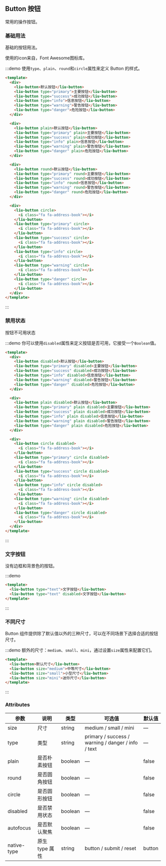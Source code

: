 ## Button 按钮
常用的操作按钮。

### 基础用法

基础的按钮用法。

使用的icon来自，Font Awesome图标库。

:::demo 使用`type`、`plain`、`round`和`circle`属性来定义 Button 的样式。
```html
<template>
  <div>
    <liu-button>默认按钮</liu-button>
    <liu-button type="primary">主要按钮</liu-button>
    <liu-button type="success">成功按钮</liu-button>
    <liu-button type="info">信息按钮</liu-button>
    <liu-button type="warning">警告按钮</liu-button>
    <liu-button type="danger">危险按钮</liu-button>
  </div>

  <div>
    <liu-button plain>默认按钮</liu-button>
    <liu-button type="primary" plain>主要按钮</liu-button>
    <liu-button type="success" plain>成功按钮</liu-button>
    <liu-button type="info" plain>信息按钮</liu-button>
    <liu-button type="warning" plain>警告按钮</liu-button>
    <liu-button type="danger" plain>危险按钮</liu-button>
  </div>

  <div>
    <liu-button round>默认按钮</liu-button>
    <liu-button type="primary" round>主要按钮</liu-button>
    <liu-button type="success" round>成功按钮</liu-button>
    <liu-button type="info" round>信息按钮</liu-button>
    <liu-button type="warning" round>警告按钮</liu-button>
    <liu-button type="danger" round>危险按钮</liu-button>
  </div>

  <div>
    <liu-button circle>
      <i class="fa fa-address-book"></i>
    </liu-button>
    <liu-button type="primary" circle>
      <i class="fa fa-address-book"></i>
    </liu-button>
    <liu-button type="success" circle>
      <i class="fa fa-address-book"></i>
    </liu-button>
    <liu-button type="info" circle>
      <i class="fa fa-address-book"></i>
    </liu-button>
    <liu-button type="warning" circle>
      <i class="fa fa-address-book"></i>
    </liu-button>
    <liu-button type="danger" circle>
      <i class="fa fa-address-book"></i>
    </liu-button>
  </div>
</template>
```
:::

### 禁用状态

按钮不可用状态

:::demo 你可以使用`disabled`属性来定义按钮是否可用，它接受一个`Boolean`值。
```html
<template>
  <div>
    <liu-button disabled>默认按钮</liu-button>
    <liu-button type="primary" disabled>主要按钮</liu-button>
    <liu-button type="success" disabled>成功按钮</liu-button>
    <liu-button type="info" disabled>信息按钮</liu-button>
    <liu-button type="warning" disabled>警告按钮</liu-button>
    <liu-button type="danger" disabled>危险按钮</liu-button>
  </div>

  <div>
    <liu-button plain disabled>默认按钮</liu-button>
    <liu-button type="primary" plain disabled>主要按钮</liu-button>
    <liu-button type="success" plain disabled>成功按钮</liu-button>
    <liu-button type="info" plain disabled>信息按钮</liu-button>
    <liu-button type="warning" plain disabled>警告按钮</liu-button>
    <liu-button type="danger" plain disabled>危险按钮</liu-button>
  </div>

  <div>
    <liu-button circle disabled>
      <i class="fa fa-address-book"></i>
    </liu-button>
    <liu-button type="primary" circle disabled>
      <i class="fa fa-address-book"></i>
    </liu-button>
    <liu-button type="success" circle disabled>
      <i class="fa fa-address-book"></i>
    </liu-button>
    <liu-button type="info" circle disabled>
      <i class="fa fa-address-book"></i>
    </liu-button>
    <liu-button type="warning" circle disabled>
      <i class="fa fa-address-book"></i>
    </liu-button>
    <liu-button type="danger" circle disabled>
      <i class="fa fa-address-book"></i>
    </liu-button>
  </div>
</template>
```
:::

### 文字按钮

没有边框和背景色的按钮。

:::demo
```html
<template>
  <liu-button type="text">文字按钮</liu-button>
  <liu-button type="text" disabled>文字按钮</liu-button>
</template>
```
:::

### 不同尺寸

Button 组件提供除了默认值以外的三种尺寸，可以在不同场景下选择合适的按钮尺寸。

:::demo 额外的尺寸：`medium`、`small`、`mini`，通过设置`size`属性来配置它们。
```html
<template>
  <liu-button>默认尺寸</liu-button>
  <liu-button size="medium">中等尺寸</liu-button>
  <liu-button size="small">小型尺寸</liu-button>
  <liu-button size="mini">迷你尺寸</liu-button>
</template>
```
:::

### Attributes
| 参数      | 说明    | 类型      | 可选值       | 默认值   |
|---------- |-------- |---------- |-------------  |-------- |
| size     | 尺寸   | string  |   medium / small / mini            |    —     |
| type     | 类型   | string    |   primary / success / warning / danger / info / text |     —    |
| plain     | 是否朴素按钮   | boolean    | — | false   |
| round     | 是否圆角按钮   | boolean    | — | false   |
| circle     | 是否圆形按钮   | boolean    | — | false   |
| disabled  | 是否禁用状态    | boolean   | —   | false   |
| autofocus  | 是否默认聚焦 | boolean   |  —  |  false  |
| native-type | 原生 type 属性 | string | button / submit / reset | button |
